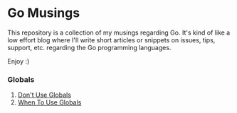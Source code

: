 # Go Musings  

This repository is a collection of my musings regarding Go.  It's kind of like a low effort blog where I'll write short articles or snippets on issues, tips, support, etc. regarding the Go programming languages.

Enjoy :)

### Globals
  1. [Don't Use Globals](./globals/01-Dont-Use-Globals.md)
  2. [When To Use Globals](./globals/02-When-To-Use-Globals.md)
